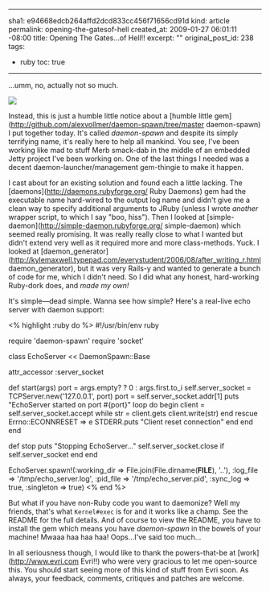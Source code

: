 ----- 
sha1: e94668edcb264affd2dcd833cc456f71656cd91d
kind: article
permalink: opening-the-gatesof-hell
created_at: 2009-01-27 06:01:11 -08:00
title: Opening The Gates&#8230;of Hell!!
excerpt: ""
original_post_id: 238
tags: 
- ruby
toc: true
-----
&hellip;umm, no, actually not so much.

<img src="/images/2009/01/hellboy.jpg" class="left"/>

Instead, this is just a humble little notice about a [humble little gem](http://github.com/alexvollmer/daemon-spawn/tree/master daemon-spawn) I put together today. It's called *daemon-spawn* and despite its simply terrifying name, it's really here to help all mankind. You see, I've been working like mad to stuff Merb smack-dab in the middle of an embedded Jetty project I've been working on. One of the last things I needed was a decent daemon-launcher/management gem-thingie to make it happen.

I cast about for an existing solution and found each a little lacking. The [daemons](http://daemons.rubyforge.org/ Ruby Daemons) gem had the executable name hard-wired to the output log name and didn't give me a clean way to specify additional arguments to JRuby (unless I wrote _another_ wrapper script, to which I say "boo, hiss"). Then I looked at [simple-daemon](http://simple-daemon.rubyforge.org/ simple-daemon) which seemed really promising. It was really really close to what I wanted but didn't extend very well as it required more and more class-methods. Yuck. I looked at [daemon_generator](http://kylemaxwell.typepad.com/everystudent/2006/08/after_writing_r.html daemon_generator), but it was very Rails-y and wanted to generate a bunch of code for me, which I didn't need. So I did what any honest, hard-working Ruby-dork does, and _made my own!_

It's simple&mdash;dead simple. Wanna see how simple? Here's a real-live echo server with daemon support:

<% highlight :ruby do %>
#!/usr/bin/env ruby

require 'daemon-spawn'
require 'socket'

class EchoServer << DaemonSpawn::Base

  attr_accessor :server_socket

  def start(args)
    port = args.empty? ? 0 : args.first.to_i
    self.server_socket = TCPServer.new('127.0.0.1', port)
    port = self.server_socket.addr[1]
    puts "EchoServer started on port #{port}"
    loop do
      begin
        client = self.server_socket.accept
        while str = client.gets
          client.write(str)
        end
      rescue Errno::ECONNRESET => e
        STDERR.puts "Client reset connection"
      end
    end
  end

  def stop
    puts "Stopping EchoServer..."
    self.server_socket.close if self.server_socket
  end
end

EchoServer.spawn!(:working_dir => File.join(File.dirname(__FILE__), '..'),
                  :log_file => '/tmp/echo_server.log',
                  :pid_file => '/tmp/echo_server.pid',
                  :sync_log => true,
                  :singleton => true)
<% end %>

But what if you have non-Ruby code you want to daemonize? Well my friends, that's what `Kernel#exec` is for and it works like a champ. See the README for the full details. And of course to view the README, you have to install the gem which means you have *daemon-spawn* in the bowels of your machine! Mwaaa haa haa haa! Oops&hellip;I've said too much&hellip;

In all seriousness though, I would like to thank the powers-that-be at [work](http://www.evri.com Evri!!) who were very gracious to let me open-source this. You should start seeing more of this kind of stuff from Evri soon. As always, your feedback, comments, critiques and patches are welcome.
